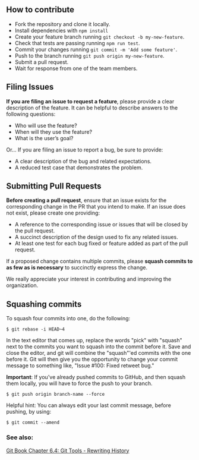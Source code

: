 ## How to contribute

* Fork the repository and clone it locally.
* Install dependencies with `npm install`
* Create your feature branch running `git checkout -b my-new-feature`.
* Check that tests are passing running `npm run test`.
* Commit your changes running `git commit -m 'Add some feature'`.
* Push to the branch running `git push origin my-new-feature`.
* Submit a pull request.
* Wait for response from one of the team members.

## Filing Issues

**If you are filing an issue to request a feature**, please provide a clear description of the feature. It can be
helpful to describe answers to the following questions:

* Who will use the feature?
* When will they use the feature?
* What is the user’s goal?

Or... If you are filing an issue to report a bug, be sure to provide:

* A clear description of the bug and related expectations.
* A reduced test case that demonstrates the problem.

## Submitting Pull Requests

**Before creating a pull request**, ensure that an issue exists for the corresponding change in the PR that you intend
to make. If an issue does not exist, please create one providing:

* A reference to the corresponding issue or issues that will be closed by the pull request.
* A succinct description of the design used to fix any related issues.
* At least one test for each bug fixed or feature added as part of the pull request.

If a proposed change contains multiple commits, please **squash commits to as few as is necessary** to succinctly
express the change.

We really appreciate your interest in contributing and improving the organization.

## Squashing commits

To squash four commits into one, do the following:

    $ git rebase -i HEAD~4

In the text editor that comes up, replace the words "pick" with "squash" next to the commits you want to squash into the
commit before it. Save and close the editor, and git will combine the "squash"'ed commits with the one before it. Git
will then give you the opportunity to change your commit message to something like, "Issue #100: Fixed retweet bug."

**Important**: If you've already pushed commits to GitHub, and then squash them locally, you will have to force the push
to your branch.

    $ git push origin branch-name --force

Helpful hint: You can always edit your last commit message, before pushing, by using:

    $ git commit --amend

### See also:

[Git Book Chapter 6.4: Git Tools - Rewriting History](http://git-scm.com/book/en/Git-Tools-Rewriting-History)

